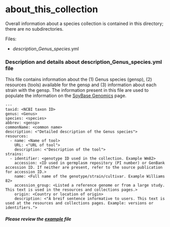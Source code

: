 # about_this_collection

Overall information about a species collection is contained in this directory; there are no subdirectories.

Files:
- _description_Genus_species_.yml

### Description and details about description_Genus_species.yml file

This file contains information about the (1) Genus species (gensp), (2) resources (tools) available for the gensp and (3) information about each strain with the gensp. The information present in this file are used to populate the information on the [SoyBase Genomics](https://www.soybase.org/resources/) page.

```
---
taxid: <NCBI taxon ID>
genus: <Genus>
species: <species>
abbrev: <gensp>
commonName: <common name>
description: <"Detailed description of the Genus species">
resources:
  - name: <Name of tool>
    URL: <"URL of tool">
    description: <"Description of the tool">
strains:
  - identifier: <genotype ID used in the collection. Example Wm82>
    accession: <ID used in germplasm repository (PI number) or GenBank accession ID. If neither are present, refer to the source publication for accession ID.>
    name: <Full name of the genotype/strain/cultivar. Example Williams 82>
    accession_group: <Listed a reference genome or from a large study. This text is used in the resources and collections pages.>
    origin: <Country or location of origin>
    description: <"A breif sentence informative to users. This text is used at the resources and collections pages. Example: versions or identifiers."> 
```
##### Please review the [example](https://github.com/legumeinfo/datastore-specifications/blob/main/Genus/species/about_this_collection/EXAMPLE_description_Genus_species.yml) file

